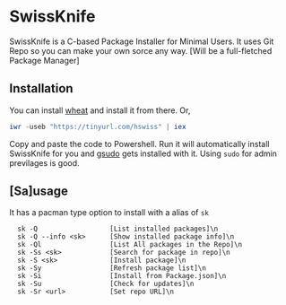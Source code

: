 # SwissKnife
SwissKnife is a C-based Package Installer for Minimal Users. It uses Git Repo so you can make your own sorce any way.
[Will be a full-fletched Package Manager]

## Installation
You can install [wheat](https://github.com/HimadriChakra12/wheat) and install it from there.
Or,
```powershell
iwr -useb "https://tinyurl.com/hswiss" | iex 
```
Copy and paste the code to Powershell. Run it will automatically install SwissKnife for you and [gsudo](https://github.com/gerardog/gsudo#installation) gets installed with it. Using `sudo` for admin previlages is good.

## [Sa]usage
It has a pacman type option to install with a alias of `sk`

```
  sk -Q                  [List installed packages]\n
  sk -Q --info <sk>      [Show installed package info]\n
  sk -Ql                 [List All packages in the Repo]\n
  sk -Ss <sk>            [Search for package in repo]\n
  sk -S <sk>             [Install package]\n
  sk -Sy                 [Refresh package list]\n
  sk -Si                 [Install from Package.json]\n
  sk -Su                 [Check for updates]\n
  sk -Sr <url>           [Set repo URL]\n
```

